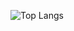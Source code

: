 ![Top Langs](https://github-readme-stats-l3onardo.vercel.app/api/top-langs/?username=l3onardocz&layout=compact&theme=dark)
